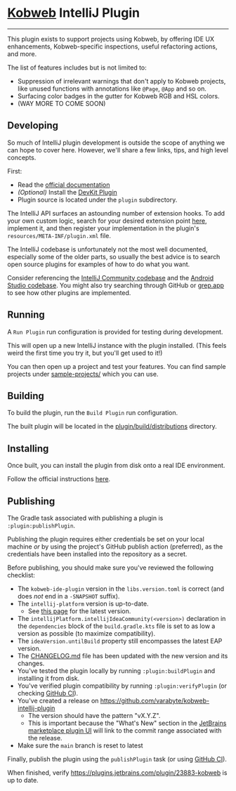 # [Kobweb](https://github.com/varabyte/kobweb) IntelliJ Plugin
- - -

This plugin exists to support projects using Kobweb, by offering IDE UX enhancements, Kobweb-specific inspections,
useful refactoring actions, and more.

The list of features includes but is not limited to:

- Suppression of irrelevant warnings that don't apply to Kobweb projects, like unused functions with annotations like
  `@Page`, `@App` and so on.
- Surfacing color badges in the gutter for Kobweb RGB and HSL colors.
- (WAY MORE TO COME SOON)

## Developing

So much of IntelliJ plugin development is outside the scope of anything we can hope to cover here. However, we'll share
a few links, tips, and high level concepts.

First:

* Read the [official documentation](https://plugins.jetbrains.com/docs/intellij/developing-plugins.html)
* *(Optional)* Install the [DevKit Plugin](https://plugins.jetbrains.com/plugin/22851-plugin-devkit)
* Plugin source is located under the `plugin` subdirectory.

The IntelliJ API surfaces an astounding number of extension hooks. To add your own custom logic, 
search for your desired extension point [here](https://plugins.jetbrains.com/docs/intellij/extension-point-list.html),
implement it, and then register your implementation in the plugin's `resources/META-INF/plugin.xml`
file.

The IntelliJ codebase is unfortunately not the most well documented, especially some of the older parts, so usually the
best advice is to search open source plugins for examples of how to do what you want.

Consider referencing the [IntelliJ Community codebase](https://github.com/JetBrains/intellij-community) and
the [Android Studio codebase](https://cs.android.com/android-studio). You might also try searching through GitHub or
[grep.app](https://grep.app/) to see how other plugins are implemented.

## Running

A `Run Plugin` run configuration is provided for testing during development.

This will open up a new IntelliJ instance with the plugin installed. (This feels weird the first time you try it, but
you'll get used to it!)

You can then open up a project and test your features. You can find sample projects under [sample-projects/](sample-projects/) which you
can use.

## Building

To build the plugin, run the `Build Plugin` run configuration.

The built plugin will be located in the [plugin/build/distributions](plugin/build/distributions) directory.

## Installing

Once built, you can install the plugin from disk onto a real IDE environment.

Follow the official
instructions [here](https://www.jetbrains.com/help/idea/managing-plugins.html#install_plugin_from_disk).

## Publishing

The Gradle task associated with publishing a plugin is `:plugin:publishPlugin`.

Publishing the plugin requires either credentials be set on your local machine *or* by using the project's GitHub
publish action (preferred), as the credentials have been installed into the repository as a secret.

Before publishing, you should make sure you've reviewed the following checklist:

* The `kobweb-ide-plugin` version in the `libs.version.toml` is correct (and does *not* end in a `-SNAPSHOT` suffix).
* The `intellij-platform` version is up-to-date.
  * See [this page](https://plugins.jetbrains.com/docs/intellij/tools-intellij-platform-gradle-plugin.html) for the latest version.
* The `intellijPlatform.intellijIdeaCommunity(<version>)` declaration in the `dependencies` block of the `build.gradle.kts` file is set to as low a version as possible (to maximize
  compatibility).
* The `ideaVersion.untilBuild` property still encompasses the latest EAP version.
* The [CHANGELOG.md](CHANGELOG.md) file has been updated with the new version and its changes.
* You've tested the plugin locally by running `:plugin:buildPlugin` and installing it from disk.
* You've verified plugin compatibility by running `:plugin:verifyPlugin` (or
  checking [GitHub CI](https://github.com/varabyte/kobweb-intellij-plugin/actions/workflows/verify.yml)).
* You've created a release on https://github.com/varabyte/kobweb-intellij-plugin
  * The version should have the pattern "vX.Y.Z".
  * This is important because the "What's New" section in the [JetBrains marketplace plugin UI](https://plugins.jetbrains.com/plugin/23883-kobweb) will link to the commit range associated with the release.
* Make sure the `main` branch is reset to latest 

Finally, publish the plugin using the `publishPlugin` task (or
using [GitHub CI](https://github.com/varabyte/kobweb-intellij-plugin/actions/workflows/publish.yml)).

When finished, verify https://plugins.jetbrains.com/plugin/23883-kobweb is up to date.

